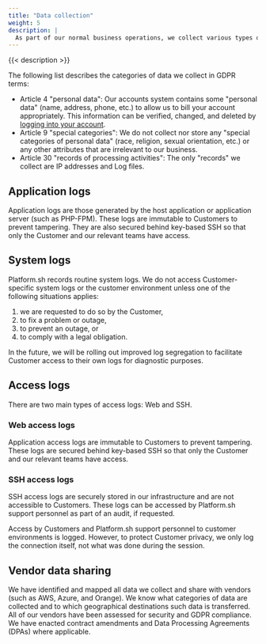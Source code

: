 ```yaml
---
title: "Data collection"
weight: 5
description: |
  As part of our normal business operations, we collect various types of data.
---
```


{{< description >}}

The following list describes the categories of data we collect in GDPR terms:

* Article 4 "personal data": Our accounts system contains some "personal data" (name, address, phone, etc.) to allow us to bill your account appropriately.  This information can be verified, changed, and deleted by [logging into your account](https://accounts.platform.sh/).
* Article 9 "special categories": We do not collect nor store any "special categories of personal data" (race, religion, sexual orientation, etc.) or any other attributes that are irrelevant to our business.
* Article 30 "records of processing activities": The only "records" we collect are IP addresses and Log files.

## Application logs

Application logs are those generated by the host application or application server (such as PHP-FPM).  These logs are immutable to Customers to prevent tampering. They are also secured behind key-based SSH so that only the Customer and our relevant teams have access.

## System logs

Platform.sh records routine system logs.  We do not access Customer-specific system logs or the customer environment unless one of the following situations applies: 
1. we are requested to do so by the Customer,
2. to fix a problem or outage,
3. to prevent an outage, or
4. to comply with a legal obligation.

In the future, we will be rolling out improved log segregation to facilitate Customer access to their own logs for diagnostic purposes.

## Access logs

There are two main types of access logs: Web and SSH.

### Web access logs

Application access logs are immutable to Customers to prevent tampering. These logs are secured behind key-based SSH so that only the Customer and our relevant teams have access.

### SSH access logs

SSH access logs are securely stored in our infrastructure and are not accessible to Customers.  These logs can be accessed by Platform.sh support personnel as part of an audit, if requested.

Access by Customers and Platform.sh support personnel to customer environments is logged.  However, to protect Customer privacy, we only log the connection itself, not what was done during the session.

## Vendor data sharing

We have identified and mapped all data we collect and share with vendors (such as AWS, Azure, and Orange). We know what categories of data are collected and to which geographical destinations such data is transferred. All of our vendors have been assessed for security and GDPR compliance.  We have enacted contract amendments and Data Processing Agreements (DPAs) where applicable.
